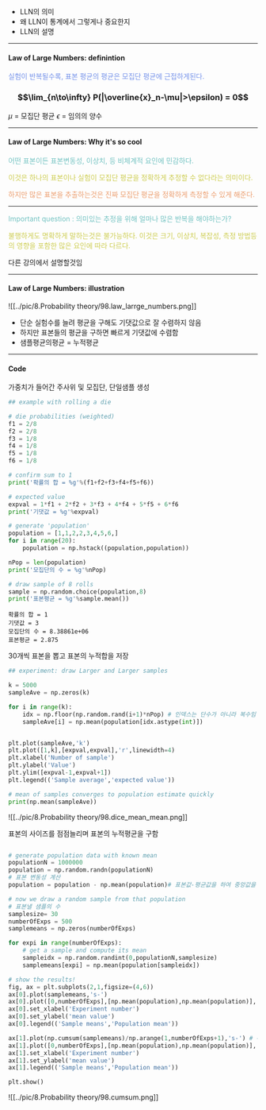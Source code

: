 - LLN의 의미
- 왜 LLN이 통계에서 그렇게나 중요한지
- LLN의 설명
---
#### Law of Large Numbers: definintion

<span style="color:rgb(118, 147, 234)">실험이 반복될수록, 표본 평균의 평균은 모집단 평균에 근접하게된다.</span> 

### $$\lim_{n\to\infty} P(|\overline{x}_n-\mu|>\epsilon) = 0$$
$\mu$ = 모집단 평균
$\epsilon$ = 임의의 양수

---
#### Law of Large Numbers: Why it's so cool

<span style="color:rgb(116, 195, 194)">어떤 표본이든 표본변동성, 이상치, 등 비체계적 요인에 민감하다.</span> 

<span style="color:rgb(205, 205, 81)">이것은 하나의 표본이나 실험이 모집단 평균을 정확하게 추정할 수 없다라는 의미이다.</span> 

<span style="color:rgb(236, 158, 111)">하지만 많은 표본을 추출하는것은 진짜 모집단 평균을 정확하게 측정할 수 있게 해준다.</span> 

---
<span style="color:rgb(116, 195, 194)">Important question : 의미있는 추정을 위해 얼마나 많은 반복을 해야하는가?</span> 

<span style="color:rgb(205, 205, 81)">불행하게도 명확하게 말하는것은 불가능하다. 이것은 크기, 이상치, 복잡성, 측정 방법등의 영향을 포함한 많은 요인에 따라 다르다.</span> 

다른 강의에서 설명할것임

---
#### Law of Large Numbers: illustration
![[../pic/8.Probability theory/98.law_larrge_numbers.png]]
- 단순 실험수를 늘려 평균을 구해도 기댓값으로 잘 수렴하지 않음
- 하지만 표본들의 평균을 구하면 빠르게 기댓값에 수렴함
- 샘플평균의평균 = 누적평균

---
#### Code
가중치가 들어간 주사위 및 모집단, 단일샘플 생성
```python
## example with rolling a die

# die probabilities (weighted)
f1 = 2/8
f2 = 2/8
f3 = 1/8
f4 = 1/8
f5 = 1/8
f6 = 1/8

# confirm sum to 1
print('확률의 합 = %g'%(f1+f2+f3+f4+f5+f6))

# expected value
expval = 1*f1 + 2*f2 + 3*f3 + 4*f4 + 5*f5 + 6*f6
print('기댓값 = %g'%expval)

# generate 'population'
population = [1,1,2,2,3,4,5,6,]
for i in range(20):
    population = np.hstack((population,population))

nPop = len(population)
print('모집단의 수 = %g'%nPop)

# draw sample of 8 rolls
sample = np.random.choice(population,8)
print('표본평균 = %g'%sample.mean())
```
```
확률의 합 = 1
기댓값 = 3
모집단의 수 = 8.38861e+06
표본평균 = 2.875
```

30개씩 표본을 뽑고 표본의 누적합을 저장
```python
## experiment: draw Larger and Larger samples

k = 5000
sampleAve = np.zeros(k)

for i in range(k):
    idx = np.floor(np.random.rand(i+1)*nPop) # 인덱스는 단수가 아니라 복수임
    sampleAve[i] = np.mean(population[idx.astype(int)])


plt.plot(sampleAve,'k')
plt.plot([1,k],[expval,expval],'r',linewidth=4)
plt.xlabel('Number of sample')
plt.ylabel('Value')
plt.ylim([expval-1,expval+1])
plt.legend(('Sample average','expected value'))

# mean of samples converges to population estimate quickly
print(np.mean(sampleAve))
```
![[../pic/8.Probability theory/98.dice_mean_mean.png]]

표본의 사이즈를 점점늘리며 표본의 누적평균을 구함
```python

# generate population data with known mean
populationN = 1000000
population = np.random.randn(populationN)
# 표본 변동성 계산 
population = population - np.mean(population)# 표본값-평균값을 하여 중앙값을 0으로 조정(결과를 잘 보기 위해)

# now we draw a random sample from that population
# 표본낼 샘플의 수
samplesize= 30
numberOfExps = 500
samplemeans = np.zeros(numberOfExps)

for expi in range(numberOfExps):
    # get a sample and compute its mean
    sampleidx = np.random.randint(0,populationN,samplesize)
    samplemeans[expi] = np.mean(population[sampleidx])

# show the results!
fig, ax = plt.subplots(2,1,figsize=(4,6))
ax[0].plot(samplemeans,'s-')
ax[0].plot([0,numberOfExps],[np.mean(population),np.mean(population)],'r',linewidth=3)
ax[0].set_xlabel('Experiment number')
ax[0].set_ylabel('mean value')
ax[0].legend(('Sample means','Population mean'))

ax[1].plot(np.cumsum(samplemeans)/np.arange(1,numberOfExps+1),'s-') # 누적합마다 합한 수 만큼 나누어 누적평균 산출
ax[1].plot([0,numberOfExps],[np.mean(population),np.mean(population)],'r',linewidth=3)
ax[1].set_xlabel('Experiment number')
ax[1].set_ylabel('mean value')
ax[1].legend(('Sample means','Population mean'))

plt.show()
```
![[../pic/8.Probability theory/98.cumsum.png]]
